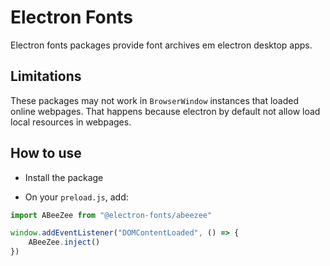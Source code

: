 # Electron Fonts

Electron fonts packages provide font archives em electron desktop apps.

## Limitations

These packages may not work in `BrowserWindow` instances that loaded online webpages. That happens because electron by default not allow load local resources in webpages.

## How to use

* Install the package

* On your `preload.js`, add:

```ts
import ABeeZee from "@electron-fonts/abeezee"

window.addEventListener("DOMContentLoaded", () => {
    ABeeZee.inject()
})
```